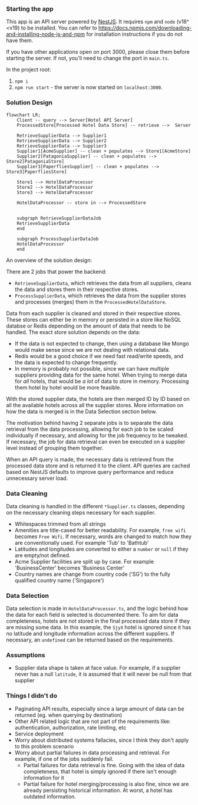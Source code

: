 ### Starting the app
This app is an API server powered by [NestJS](https://github.com/nestjs/nest). It requires `npm` and `node` (v18^ <v19) to be installed. You can refer to
https://docs.npmjs.com/downloading-and-installing-node-js-and-npm for installation instructions if you do not have them.

If you have other applications open on port 3000, please close them before starting the server. If not, you'll need to change the port in `main.ts`.

In the project root:
1. `npm i`
2. `npm run start` - the server is now started on `localhost:3000`. 

### Solution Design
```mermaid
flowchart LR;
    Client -- query --> Server[Hotel API Server]
    ProcessedStore[Processed Hotel Data Store] -- retrieve -->  Server 

    RetrieveSupplierData --> Supplier1
    RetrieveSupplierData --> Supplier2
    RetrieveSupplierData --> Supplier3
    Supplier1[AcmeSupplier] -- clean + populates --> Store1[AcmeStore]
    Supplier2[PatagoniaSupplier] -- clean + populates --> Store2[PatagoniaStore]
    Supplier3[PaperfliesSupplier] -- clean + populates --> Store3[PaperfliesStore]

    Store1 --> HotelDataProcessor
    Store2 --> HotelDataProcessor
    Store3 --> HotelDataProcessor

    HotelDataProcessor -- store in --> ProcessedStore


    subgraph RetrieveSupplierDataJob
    RetrieveSupplierData
    end

    subgraph ProcessSupplierDataJob
    HotelDataProcessor
    end
```
An overview of the solution design:



There are 2 jobs that power the backend:
- `RetrieveSupplierData`,  which retrieves the data from all suppliers, cleans the data and stores them in their respective stores.
- `ProcessSupplierData`, which retrieves the data from the supplier stores and processes (merges) them in the `ProcessedHotelDataStore`.

Data from each supplier is cleaned and stored in their respective stores. These stores can either be in memory or persisted in a store like NoSQL databse or Redis depending
on the amount of data that needs to be handled. The exact store solution depends on the data: 
- If the data is not expected to change, then using a database like Mongo would make sense since we are not dealing with relational data.
- Redis would be a good choice if we need fast read/write speeds, and the data is expected to change frequently.
- In memory is probably not possible, since we can have multiple suppliers providing data for the same hotel. When trying 
  to merge data for _all_ hotels, that would be _a lot_ of data to store in memory. Processing them hotel by hotel would be more feasible.

With the stored supplier data, the hotels are then merged ID by ID based on all the available hotels across all the supplier stores. More information
on how the data is merged is in the Data Selection section below.

The motivation behind having 2 separate jobs is to separate the data retrieval from the data processing, allowing for each job to be scaled individually
if necessary, and allowing for the job frequency to be tweaked. If necessary, the job for data retrieval can even be executed on a supplier level
instead of grouping them together.

When an API query is made, the necessary data is retrieved from the processed data store and is returned it to the client. 
API queries are cached based on NestJS defaults to improve query performance and reduce unnecessary server load.

### Data Cleaning
Data cleaning is handled in the different `*Supplier.ts` classes, depending on the necessary cleaning steps necessary for each supplier.

- Whitespaces trimmed from all strings
- Amenities are title-cased for better readability. For example, `free wifi` becomes `Free Wifi`. If necessary, words are changed
  to match how they are conventionally used. For example 'Tub' to 'Bathtub'
- Latitudes and longitudes are converted to either a `number` or `null` if they are empty/not defined.
- Acme Supplier facilities are split up by case. For example 'BusinessCenter' becomes 'Business Center'
- Country names are change from country code ('SG') to the fully qualified country name ('Singapore')

### Data Selection
Data selection is made in `HotelDataProcessor.ts`, and the logic behind how the data for each field is selected is documented there.
To aim for data completeness, hotels are not stored in the final processed data store if they are missing some data. In this
example, the `SjyX` hotel is ignored since it has no latitude and longitude information across the different suppliers.
If necessary, an `undefined` can be returned based on the requirements.

### Assumptions
- Supplier data shape is taken at face value. For example, if a supplier never has a null `latitude`, it is assumed that it will never be null from that supplier

### Things I didn't do
- Paginating API results, especially since a large amount of data can be returned (eg. when querying by destination)
- Other API related logic that are not part of the requirements like: authentication, authorization, rate limiting, etc
- Service deployment
- Worry about distributed systems fallacies, since I think they don't apply to this problem scenario
- Worry about partial failures in data processing and retrieval. For example, if one of the jobs suddenly fail.
  - Partial failures for data retrieval is fine. Going with the idea of data completeness, that hotel is simply ignored if there isn't enough information
    for it
  - Partial failure for hotel merging/processing is also fine, since we are already persisting historical information. At worst, a hotel has outdated information.
  
  
